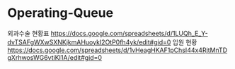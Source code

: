 # Operating-Queue

외과수술 현황표 https://docs.google.com/spreadsheets/d/1LUQh_E_Y-dvTSAFgWXwSXNKjkmAHuoykI2OtP0fh4yk/edit#gid=0
입원 현황 https://docs.google.com/spreadsheets/d/1vHeagHKAF1pChsI44x4RjtMnTDgXrhwosWG6vtiKI1A/edit#gid=0